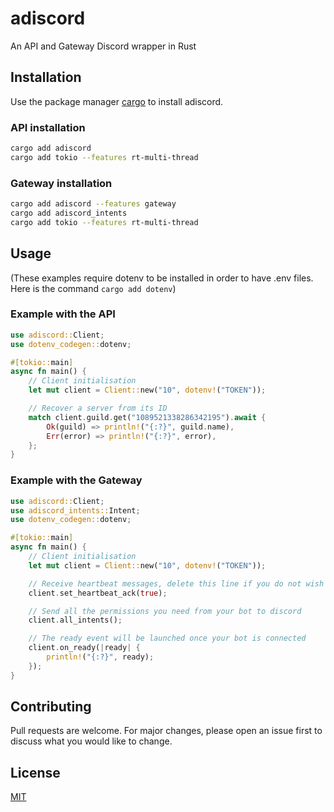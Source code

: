 # adiscord

An API and Gateway Discord wrapper in Rust

## Installation

Use the package manager [cargo](https://doc.rust-lang.org/cargo/getting-started/installation.html) to install adiscord.

### API installation

```bash
cargo add adiscord
cargo add tokio --features rt-multi-thread
```

### Gateway installation

```bash
cargo add adiscord --features gateway
cargo add adiscord_intents
cargo add tokio --features rt-multi-thread
```

## Usage

(These examples require dotenv to be installed in order to have .env files. Here is the command `cargo add dotenv`)

### Example with the API

```rust
use adiscord::Client;
use dotenv_codegen::dotenv;

#[tokio::main]
async fn main() {
    // Client initialisation
    let mut client = Client::new("10", dotenv!("TOKEN"));

    // Recover a server from its ID
    match client.guild.get("1089521338286342195").await {
        Ok(guild) => println!("{:?}", guild.name),
        Err(error) => println!("{:?}", error),
    };
}
```

### Example with the Gateway

```rust
use adiscord::Client;
use adiscord_intents::Intent;
use dotenv_codegen::dotenv;

#[tokio::main]
async fn main() {
    // Client initialisation
    let mut client = Client::new("10", dotenv!("TOKEN"));

    // Receive heartbeat messages, delete this line if you do not wish to do so
    client.set_heartbeat_ack(true);

    // Send all the permissions you need from your bot to discord
    client.all_intents();

    // The ready event will be launched once your bot is connected
    client.on_ready(|ready| {
        println!("{:?}", ready);
    });
}
```

## Contributing

Pull requests are welcome. For major changes, please open an issue first
to discuss what you would like to change.

## License

[MIT](https://choosealicense.com/licenses/mit/)
